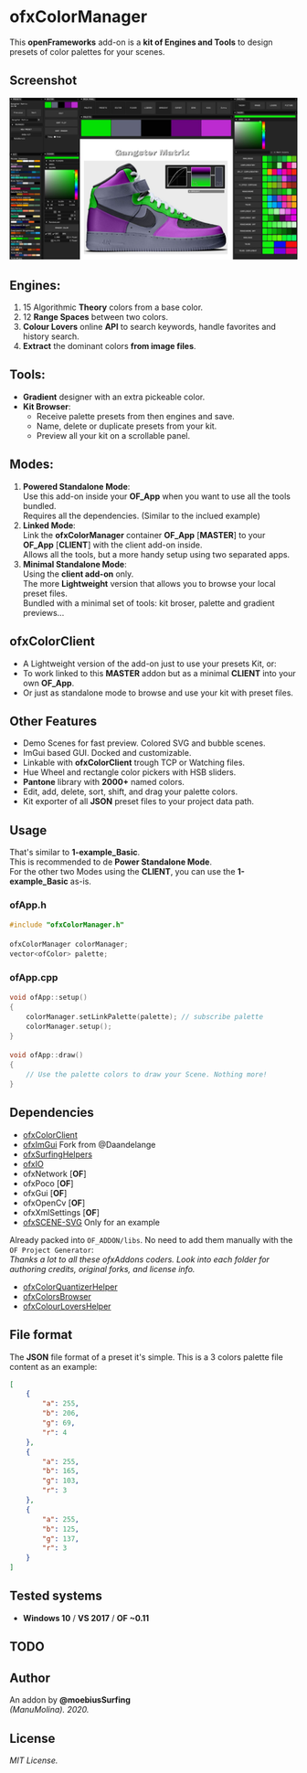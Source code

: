 # ofxColorManager

This **openFrameworks** add-on is a **kit of Engines and Tools** to design presets of color palettes for your scenes.  

## Screenshot
![image](/readme_images/Capture.JPG?raw=true "image")

## Engines:  
  1. 15 Algorithmic **Theory** colors from a base color.
  2. 12 **Range Spaces** between two colors.
  3. **Colour Lovers** online **API** to search keywords, handle favorites and history search.
  4. **Extract** the dominant colors **from image files**.

## Tools:  
* **Gradient** designer with an extra pickeable color.
* **Kit Browser**: 
  * Receive palette presets from then engines and save. 
  * Name, delete or duplicate presets from your kit.
  * Preview all your kit on a scrollable panel.

## Modes:
  1. **Powered Standalone Mode**:  
    Use this add-on inside your **OF_App** when you want to use all the tools bundled.  
    Requires all the dependencies. (Similar to the inclued example)
  2. **Linked Mode**:  
    Link the **ofxColorManager** container **OF_App** [**MASTER**] to your **OF_App** [**CLIENT**] with the client add-on inside.  
    Allows all the tools, but a more handy setup using two separated apps.
  3. **Minimal Standalone Mode**:  
    Using the **client add-on** only.  
    The more **Lightweight** version that allows you to browse your local preset files.  
    Bundled with a minimal set of tools: kit broser, palette and gradient previews...

## ofxColorClient 
  * A Lightweight version of the add-on just to use your presets Kit, or: 
  * To work linked to this **MASTER** addon but as a minimal **CLIENT** into your own **OF_App**. 
  * Or just as standalone mode to browse and use your kit with preset files.

## Other Features
* Demo Scenes for fast preview. Colored SVG and bubble scenes.
* ImGui based GUI. Docked and customizable.
* Linkable with **ofxColorClient** trough TCP or Watching files.
* Hue Wheel and rectangle color pickers with HSB sliders.
* **Pantone** library with **2000+** named colors.
* Edit, add, delete, sort, shift, and drag your palette colors. 
* Kit exporter of all **JSON** preset files to your project data path.

## Usage
That's similar to **1-example_Basic**.  
This is recommended to de **Power Standalone Mode**.  
For the other two Modes using the **CLIENT**, you can use the **1-example_Basic** as-is.
### ofApp.h
```.cpp
#include "ofxColorManager.h"

ofxColorManager colorManager;
vector<ofColor> palette;
```
### ofApp.cpp
```.cpp
void ofApp::setup()
{
	colorManager.setLinkPalette(palette); // subscribe palette
	colorManager.setup();
}

void ofApp::draw()
{
	// Use the palette colors to draw your Scene. Nothing more!
}
```

## Dependencies
* [ofxColorClient](https://github.com/moebiussurfing/ofxColorClient)
* [ofxImGui](https://github.com/moebiussurfing/ofxImGui)  Fork from @Daandelange
* [ofxSurfingHelpers](https://github.com/moebiussurfing/ofxSurfingHelpers)  
* [ofxIO](https://github.com/bakercp/ofxIO)
* ofxNetwork [**OF**]
* ofxPoco [**OF**]
* ofxGui [**OF**]
* ofxOpenCv [**OF**]
* ofxXmlSettings [**OF**]
* [ofxSCENE-SVG](https://github.com/moebiussurfing/ofxSCENE-SVG)  Only for an example 

Already packed into ```OF_ADDON/libs```. No need to add them manually with the ```OF Project Generator```:  
*Thanks a lot to all these ofxAddons coders. Look into each folder for authoring credits, original forks, and license info.*  
* [ofxColorQuantizerHelper](https://github.com/moebiussurfing/ofxColorQuantizerHelper)
* [ofxColorsBrowser](https://github.com/moebiussurfing/ofxColorsBrowser)
* [ofxColourLoversHelper](https://github.com/moebiussurfing/ofxColourLoversHelper)  

## File format
The **JSON** file format of a preset it's simple. This is a 3 colors palette file content as an example:
```.json
[
    {
        "a": 255,
        "b": 206,
        "g": 69,
        "r": 4
    },
    {
        "a": 255,
        "b": 165,
        "g": 103,
        "r": 3
    },
    {
        "a": 255,
        "b": 125,
        "g": 137,
        "r": 3
    }
]
```

## Tested systems
- **Windows 10** / **VS 2017** / **OF ~0.11**

## TODO

## Author
An addon by **@moebiusSurfing**  
*(ManuMolina). 2020.*

## License
*MIT License.*